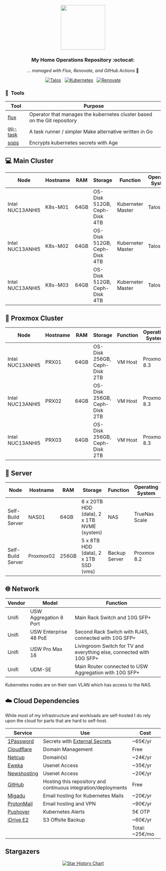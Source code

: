 <div align="center">

<img src="https://avatars.githubusercontent.com/u/44865095?v=4" align="center" width="144px" height="144px"/>

### My Home Operations Repository :octocat:

_... managed with Flux, Renovate, and GitHub Actions_ 🤖

</div>

<div align="center">

[![Talos](https://img.shields.io/endpoint?url=https%3A%2F%2Fraw.githubusercontent.com%2Fdrag0n141%2Fhome-ops%2Fmaster%2Fkubernetes%2Fmain%2Fcluster.env&query=TALOS_VERSION&style=for-the-badge&logo=talos&logoColor=white&color=blue&label=%20)](https://www.talos.dev/)&nbsp;&nbsp;
[![Kubernetes](https://img.shields.io/badge/dynamic/yaml?url=https%3A%2F%2Fraw.githubusercontent.com%2Fdrag0n141%2Fhome-ops%2Fmaster%2Fkubernetes%2Fmain%2Fcluster.env&query=KUBERNETES_VERSION&style=for-the-badge&logo=kubernetes&logoColor=white&label=%20)](https://www.talos.dev/)&nbsp;&nbsp;
[![Renovate](https://img.shields.io/github/actions/workflow/status/drag0n141/home-ops/renovate.yaml?branch=master&label=&logo=renovatebot&style=for-the-badge&color=blue)](https://github.com/drag0n141/home-ops/actions/workflows/renovate.yaml)

</div>


### :wrench:&nbsp; Tools

| Tool                                                               | Purpose                                                                  |
|--------------------------------------------------------------------|--------------------------------------------------------------------------|
| [flux](https://toolkit.fluxcd.io/)                                 | Operator that manages the kubernetes cluster based on the Git repository |
| [go-task](https://github.com/go-task/task)                         | A task runner / simpler Make alternative written in Go                   |
| [sops](https://github.com/mozilla/sops)                            | Encrypts kubernetes secrets with Age                                     |


## 💻 Main Cluster
| Node             | Hostname | RAM  | Storage                      | Function          | Operating System |
|------------------|----------|------|------------------------------|-------------------|------------------|
| Intel NUC13ANHI5 | K8s-M01  | 64GB | OS-Disk 512GB, Ceph-Disk 4TB | Kuberneter Master | Talos            |
| Intel NUC13ANHI5 | K8s-M02  | 64GB | OS-Disk 512GB, Ceph-Disk 4TB | Kuberneter Master | Talos            |
| Intel NUC13ANHI5 | K8s-M03  | 64GB | OS-Disk 512GB, Ceph-Disk 4TB | Kuberneter Master | Talos            |

## 💽 Proxmox Cluster
| Node             | Hostname | RAM  | Storage                      | Function | Operating System |
|------------------|----------|------|------------------------------|----------|------------------|
| Intel NUC13ANHI5 | PRX01    | 64GB | OS-Disk 256GB, Ceph-Disk 2TB | VM Host  | Proxmox 8.3      |
| Intel NUC13ANHI5 | PRX02    | 64GB | OS-Disk 256GB, Ceph-Disk 2TB | VM Host  | Proxmox 8.3      |
| Intel NUC13ANHI5 | PRX03    | 64GB | OS-Disk 256GB, Ceph-Disk 2TB | VM Host  | Proxmox 8.3      |

## 💽 Server
| Node              | Hostname  | RAM   | Storage                                                       | Function        | Operating System |
|-------------------|-----------|-------|---------------------------------------------------------------|-----------------|------------------|
| Self-Build Server | NAS01     | 64GB  | 6 x 20TB HDD (data), 2 x 1TB NVME (system)                    | NAS             | TrueNas Scale    |
| Self-Build Server | Proxmox02 | 256GB | 5 x 8TB HDD (data), 2 x 1TB SSD (vms)                         | Backup Server   | Proxmox 8.2      |

## 🌐 Network

| Vendor   | Model                        | Function                                                              |
|----------|------------------------------|-----------------------------------------------------------------------|
| Unifi    | USW Aggregation 8 Port       | Main Rack Switch and 10G SFP+                                         |
| Unifi    | USW Enterprise 48 PoE        | Second Rack Switch with RJ45, connected with 10G SFP+                 |
| Unifi    | USW Pro Max 16               | Livingroom Switch for TV and everything else, connected with 10G SFP+ |
| Unifi    | UDM-SE                       | Main Router connected to USW Aggregation with 10G SFP+                |

Kubernetes nodes are on their own VLAN which has access to the NAS.

## ☁️ Cloud Dependencies

While most of my infrastructure and workloads are self-hosted I do rely upon the cloud for parts that are hard to self-host.

| Service                                            | Use                                                                | Cost           |
|----------------------------------------------------|--------------------------------------------------------------------|----------------|
| [1Password](https://1password.com/)                | Secrets with [External Secrets](https://external-secrets.io/)      | ~65€/yr        |
| [Cloudflare](https://www.cloudflare.com/)          | Domain Management                                                  | Free           |
| [Netcup](https://netcup.eu/)                       | Domain(s)                                                          | ~24€/yr        |
| [Eweka](https://www.eweka.nl/)                     | Usenet Access                                                      | ~35€/yr        |
| [Newshosting](https://www.newshosting.com/)        | Usenet Access                                                      | ~20€/yr        |
| [GitHub](https://github.com/)                      | Hosting this repository and continuous integration/deployments     | Free           |
| [Migadu](https://migadu.com/)                      | Email hosting for Kubernetes Mails                                 | ~20€/yr        |
| [ProtonMail](https://proton.me/)                   | Email hosting and VPN                                              | ~90€/yr        |
| [Pushover](https://pushover.net/)                  | Kubernetes Alerts                                                  | 5€ OTP         |
| [iDrive E2](https://www.idrive.com/s3-storage-e2/) | S3 Offsite Backup                                                  | ~60€/yr        |                                                  
|                                                    |                                                                    | Total: ~25€/mo |

## Stargazers

<div align="center">

<a href="https://star-history.com/#buroa/k8s-gitops&Date">
  <picture>
    <source media="(prefers-color-scheme: dark)" srcset="https://api.star-history.com/svg?repos=drag0n141/home-ops&type=Date&theme=dark" />
    <source media="(prefers-color-scheme: light)" srcset="https://api.star-history.com/svg?repos=drag0n141/home-ops&type=Date" />
    <img alt="Star History Chart" src="https://api.star-history.com/svg?repos=drag0n141/home-ops&type=Date" />
  </picture>
</a>

</div>
